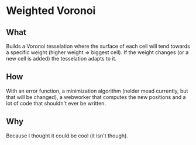 # Weighted Voronoi

## What

Builds a Voronoi tesselation where the surface of each cell will tend towards a specific weight (higher weight => biggest cell). If the weight changes (or a new cell is added) the tesselation adapts to it.

## How

With an error function, a minimization algorithm (nelder mead currently, but that will be changed), a webworker that computes the new positions and a lot of code that shouldn't ever be written.

## Why

Because I thought it could be cool (it isn't though).

